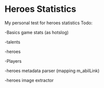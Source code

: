 Heroes Statistics
=================


My personal test for heroes statistics
Todo:

-Basics game stats (as hotslog)

-talents

-heroes

-Players

-heroes metadata parser (mapping m_abilLink) 

-heroes image extractor

